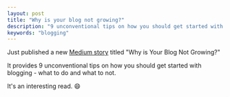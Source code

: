 ```yaml
---
layout: post
title: "Why is your blog not growing?"
description: "9 unconventional tips on how you should get started with blogging - what to do and what to not"
keywords: "blogging"
---
```


Just published a new [Medium story](https://deepakness.medium.com/why-is-your-blog-not-growing-9-tips-199f590a462d) titled "Why is Your Blog Not Growing?"

It provides 9 unconventional tips on how you should get started with blogging - what to do and what to not.

It's an interesting read. 😄